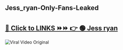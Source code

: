 
 ## Jess_ryan-Only-Fans-Leaked

# <h2><a href="https://clipsfans.com/Jess_ryan&ref=git">🔗 Click to LINKS ⏩⏩ 👉 🟢 Jess ryan </a></h2>

<a href="https://clipsfans.com/Jess_ryan&ref=git" rel="nofollow" data-target="animated-image.originalLink"><img src="https://i.ibb.co.com/xMMVF88/686577567.gif" alt="Viral Video Original" style="max-width: 100%; display: inline-block;" data-target="animated-image.originalImage"></a>
